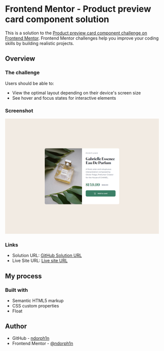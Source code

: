 # Frontend Mentor - Product preview card component solution

This is a solution to the [Product preview card component challenge on Frontend Mentor](https://www.frontendmentor.io/challenges/product-preview-card-component-GO7UmttRfa). Frontend Mentor challenges help you improve your coding skills by building realistic projects. 


## Overview

### The challenge

Users should be able to:

- View the optimal layout depending on their device's screen size
- See hover and focus states for interactive elements

### Screenshot

![demo](https://raw.githubusercontent.com/ndorph1n/frontend-mentor/main/card%20component/float%20version/image/Card%20component%20demo.png)


### Links

- Solution URL: [GitHub Solution URL](https://github.com/ndorph1n/frontend-mentor/tree/main/card%20component/float%20version)
- Live Site URL: [Live site URL](https://ndorph1n.github.io/frontend-mentor/card%20component/float%20version/)


## My process

### Built with

- Semantic HTML5 markup
- CSS custom properties
- Float

## Author

- GitHub - [ndorph1n](https://github.com/ndorph1n)
- Frontend Mentor - [@ndorph1n](https://www.frontendmentor.io/profile/ndorph1n)

